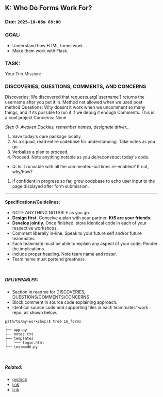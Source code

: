 ## K: Who Do Forms Work For?
### Due: `2025-10-06m 08:00`

### GOAL:
* Understand how HTML forms work.
* Make them work with Flask.

### TASK:
Your Trio Mission:

### DISCOVERIES, QUESTIONS, COMMENTS, AND CONCERNS
Discoveries: We discovered that requests.arg['username'] returns the username after you put it in. Method not allowed when we used post method
Questions: Why doesnt it work when we uncomment so many things, and if its possible to run it if we debug it enough
Comments: This is a cool project
Concerns: None


_Step 0: Awaken Duckies, remember names, designate driver..._

1. Save today's care package locally.
1. As a squad, read entire codebase for understanding. Take notes as you go.
1. Verbalize a plan to proceed.
1. Proceed. Note anything notable as you de/reconstruct today's code.
  - Q: Is it runnable with all the commented-out lines re-enabled? If not, why/how?
1. If confident in progress so far, grow codebase to echo user input to the page displayed after form submission.


---

#### Specifications/Guidelines:
* NOTE ANYTHING NOTABLE as you go.
* __Design first.__ Conceive a plan with your partner. __KtS are your friends.__
* __Develop jointly.__ Once finished, store identical code in each of your respective workshops.
* Comment liberally in-line. Speak to your future self and/or future teammates.
* Each teammate must be able to explain any aspect of your code. Ponder the implications...
* Include proper heading. Note team name and roster.
* Team name must portend greatness.

<br>

##### DELIVERABLES:
* Section in readme for DISCOVERIES, QUESTIONS/COMMENTS/CONCERNS
* Block comment in source code explaining approach.
* Identical source code and supporting files in each teammates' work repo, as shown below.

```
path/to/my-workshop/$ tree 16_forms
.
├── app.py
├── notes.txt
├── templates
│   └── login.html
└── testmod0.py
```


<br>


##### Related:
* [pydocs](https://docs.python.org/3.13/)  
* [link](https://xkcd.com/)
* [link]()
